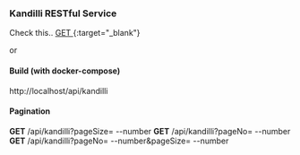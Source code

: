 ### Kandilli RESTful Service

Check this.. [GET  ](http://34.91.94.9/api/kandilli/){:target="_blank"}

or 

#### Build  (with docker-compose)


http://localhost/api/kandilli

#### Pagination

**GET**  /api/kandilli?pageSize= --number
**GET**  /api/kandilli?pageNo= --number
**GET**  /api/kandilli?pageNo= --number&pageSize= --number

